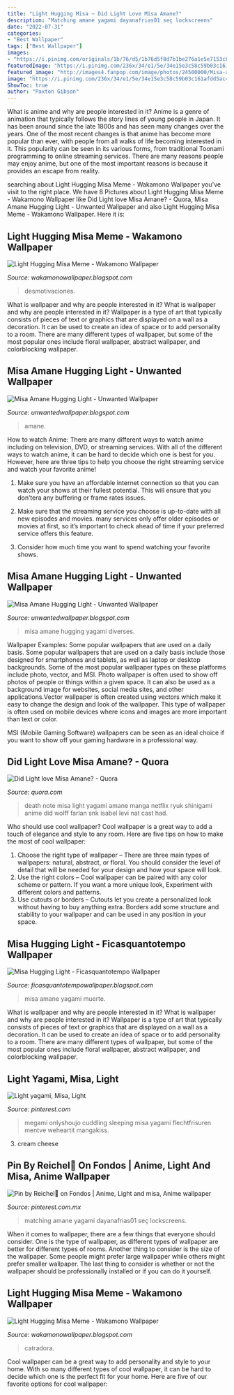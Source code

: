 ```yaml
---
title: "Light Hugging Misa ~ Did Light Love Misa Amane?"
description: "Matching amane yagami dayanafrias01 seç lockscreens"
date: "2022-07-31"
categories:
- "Best Wallpaper"
tags: ["Best Wallpaper"]
images:
- "https://i.pinimg.com/originals/1b/76/d5/1b76d5f8d7b1be276a1e5e7153cb004d.png"
featuredImage: "https://i.pinimg.com/236x/34/e1/5e/34e15e3c58c59b03c161afdd5ac41cc6--libra-my-life.jpg?nii=t"
featured_image: "http://images4.fanpop.com/image/photos/24500000/Misa-and-Light-misa-amane-24531236-450-400.jpg"
image: "https://i.pinimg.com/236x/34/e1/5e/34e15e3c58c59b03c161afdd5ac41cc6--libra-my-life.jpg?nii=t"
ShowToc: true
author: "Paxton Gibson"
---
```



What is anime and why are people interested in it?
Anime is a genre of animation that typically follows the story lines of young people in Japan. It has been around since the late 1800s and has seen many changes over the years. One of the most recent changes is that anime has become more popular than ever, with people from all walks of life becoming interested in it. This popularity can be seen in its various forms, from traditional Toonami programming to online streaming services. There are many reasons people may enjoy anime, but one of the most important reasons is because it provides an escape from reality.

	

		
searching about Light Hugging Misa Meme - Wakamono Wallpaper you've visit to the right place. We have 8 Pictures about Light Hugging Misa Meme - Wakamono Wallpaper like Did Light love Misa Amane? - Quora, Misa Amane Hugging Light - Unwanted Wallpaper and also Light Hugging Misa Meme - Wakamono Wallpaper. Here it is:
		
    
## Light Hugging Misa Meme - Wakamono Wallpaper

<img loading=lazy src="http://img.desmotivaciones.es/201205/LightMisaHug.jpg" onerror="this.onerror=null;this.src='https://tse2.mm.bing.net/th?id=OIP.bvHdy_sr8SMt0GU_DKADeQHaFY&amp;pid=15.1';" alt="Light Hugging Misa Meme - Wakamono Wallpaper">

_Source: wakamonowallpaper.blogspot.com_

>desmotivaciones. 

	

What is wallpaper and why are people interested in it?
What is wallpaper and why are people interested in it?
Wallpaper is a type of art that typically consists of pieces of text or graphics that are displayed on a wall as a decoration. It can be used to create an idea of space or to add personality to a room. There are many different types of wallpaper, but some of the most popular ones include floral wallpaper, abstract wallpaper, and colorblocking wallpaper.

    
## Misa Amane Hugging Light - Unwanted Wallpaper

<img loading=lazy src="http://images4.fanpop.com/image/photos/24500000/Misa-and-Light-misa-amane-24531236-450-400.jpg" onerror="this.onerror=null;this.src='https://tse1.mm.bing.net/th?id=OIP.owd56Tap4jqIjLL7IUgSJAHaGl&amp;pid=15.1';" alt="Misa Amane Hugging Light - Unwanted Wallpaper">

_Source: unwantedwallpaper.blogspot.com_

>amane. 

	

How to watch Anime: There are many different ways to watch anime including on television, DVD, or streaming services.
With all of the different ways to watch anime, it can be hard to decide which one is best for you. However, here are three tips to help you choose the right streaming service and watch your favorite anime!
1. Make sure you have an affordable internet connection so that you can watch your shows at their fullest potential. This will ensure that you don’tera any buffering or frame rates issues.

2. Make sure that the streaming service you choose is up-to-date with all new episodes and movies. many services only offer older episodes or movies at first, so it’s important to check ahead of time if your preferred service offers this feature.

3. Consider how much time you want to spend watching your favorite shows.

    
## Misa Amane Hugging Light - Unwanted Wallpaper

<img loading=lazy src="https://i.pinimg.com/originals/1a/c9/40/1ac940ce19828ad58ea3bdf8930c214a.png" onerror="this.onerror=null;this.src='https://tse1.mm.bing.net/th?id=OIP.TB6jrWs_FF-w8GB9gEM4LgAAAA&amp;pid=15.1';" alt="Misa Amane Hugging Light - Unwanted Wallpaper">

_Source: unwantedwallpaper.blogspot.com_

>misa amane hugging yagami diverses. 

	

Wallpaper Examples: Some popular wallpapers that are used on a daily basis.
Some popular wallpapers that are used on a daily basis include those designed for smartphones and tablets, as well as laptop or desktop backgrounds. Some of the most popular wallpaper types on these platforms include photo, vector, and MSI. 
Photo wallpaper is often used to show off photos of people or things within a given space. It can also be used as a background image for websites, social media sites, and other applications.Vector wallpaper is often created using vectors which make it easy to change the design and look of the wallpaper. This type of wallpaper is often used on mobile devices where icons and images are more important than text or color. 

MSI (Mobile Gaming Software) wallpapers can be seen as an ideal choice if you want to show off your gaming hardware in a professional way.

    
## Did Light Love Misa Amane? - Quora

<img loading=lazy src="https://qph.fs.quoracdn.net/main-qimg-a1a2ae2b1d68c7070a45a434678780ac" onerror="this.onerror=null;this.src='https://tse3.mm.bing.net/th?id=OIP.DzUHY4ACpId-y1DtQ4mnAgHaGP&amp;pid=15.1';" alt="Did Light love Misa Amane? - Quora">

_Source: quora.com_

>death note misa light yagami amane manga netflix ryuk shinigami anime did wolff farlan snk isabel levi nat cast had. 

	

Who should use cool wallpaper?
Cool wallpaper is a great way to add a touch of elegance and style to any room. Here are five tips on how to make the most of cool wallpaper: 
1) Choose the right type of wallpaper – There are three main types of wallpapers: natural, abstract, or floral. You should consider the level of detail that will be needed for your design and how your space will look. 
2) Use the right colors – Cool wallpaper can be paired with any color scheme or pattern. If you want a more unique look, Experiment with different colors and patterns. 
3) Use cutouts or borders – Cutouts let you create a personalized look without having to buy anything extra. Borders add some structure and stability to your wallpaper and can be used in any position in your space.

    
## Misa Hugging Light - Ficasquantotempo Wallpaper

<img loading=lazy src="https://i.pinimg.com/236x/37/13/e0/3713e0a442bf405be5bfd490079b876d--light-and-misa-misa-amane.jpg" onerror="this.onerror=null;this.src='https://tse2.mm.bing.net/th?id=OIP.JYDXZWnbjOGr-7HG05jfKgAAAA&amp;pid=15.1';" alt="Misa Hugging Light - Ficasquantotempo Wallpaper">

_Source: ficasquantotempowallpaper.blogspot.com_

>misa amane yagami muerte. 

	

What is wallpaper and why are people interested in it?
What is wallpaper and why are people interested in it?
Wallpaper is a type of art that typically consists of pieces of text or graphics that are displayed on a wall as a decoration. It can be used to create an idea of space or to add personality to a room. There are many different types of wallpaper, but some of the most popular ones include floral wallpaper, abstract wallpaper, and colorblocking wallpaper.

    
## Light Yagami, Misa, Light

<img loading=lazy src="https://i.pinimg.com/236x/34/e1/5e/34e15e3c58c59b03c161afdd5ac41cc6--libra-my-life.jpg?nii=t" onerror="this.onerror=null;this.src='https://tse1.mm.bing.net/th?id=OIP.j5I1WIl2ZH3nFTdimI3_0gAAAA&amp;pid=15.1';" alt="Light yagami, Misa, Light">

_Source: pinterest.com_

>megami onlyshoujo cuddling sleeping misa yagami flechtfrisuren mentve weheartit mangakiss. 

	

3. cream cheese 

    
## Pin By Reichel🖤 On Fondos | Anime, Light And Misa, Anime Wallpaper

<img loading=lazy src="https://i.pinimg.com/736x/63/1b/af/631baff3498efd10260da970f86538e2.jpg" onerror="this.onerror=null;this.src='https://tse4.mm.bing.net/th?id=OIP.ByPMUdfOrrW8hrWKk42ooQHaMu&amp;pid=15.1';" alt="Pin by Reichel🖤 on Fondos | Anime, Light and misa, Anime wallpaper">

_Source: pinterest.com.mx_

>matching amane yagami dayanafrias01 seç lockscreens. 

	

When it comes to wallpaper, there are a few things that everyone should consider. One is the type of wallpaper, as different types of wallpaper are better for different types of rooms. Another thing to consider is the size of the wallpaper. Some people might prefer large wallpaper while others might prefer smaller wallpaper. The last thing to consider is whether or not the wallpaper should be professionally installed or if you can do it yourself.

    
## Light Hugging Misa Meme - Wakamono Wallpaper

<img loading=lazy src="https://i.pinimg.com/originals/1b/76/d5/1b76d5f8d7b1be276a1e5e7153cb004d.png" onerror="this.onerror=null;this.src='https://tse4.mm.bing.net/th?id=OIP.WKUkiCSQPkLlenomaErXcQHaE-&amp;pid=15.1';" alt="Light Hugging Misa Meme - Wakamono Wallpaper">

_Source: wakamonowallpaper.blogspot.com_

>catradora. 

	

Cool wallpaper can be a great way to add personality and style to your home. With so many different types of cool wallpaper, it can be hard to decide which one is the perfect fit for your home. Here are five of our favorite options for cool wallpaper: 


